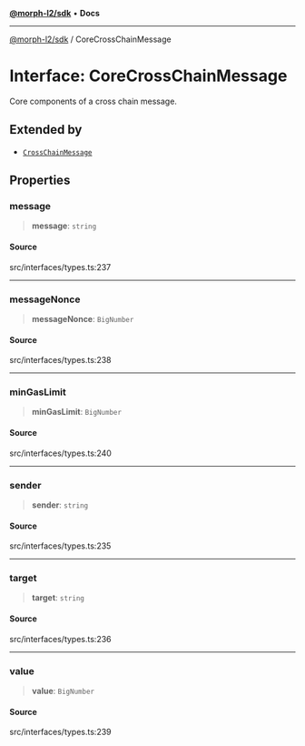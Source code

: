 [**@morph-l2/sdk**](../README.md) • **Docs**

***

[@morph-l2/sdk](../globals.md) / CoreCrossChainMessage

# Interface: CoreCrossChainMessage

Core components of a cross chain message.

## Extended by

- [`CrossChainMessage`](CrossChainMessage.md)

## Properties

### message

> **message**: `string`

#### Source

src/interfaces/types.ts:237

***

### messageNonce

> **messageNonce**: `BigNumber`

#### Source

src/interfaces/types.ts:238

***

### minGasLimit

> **minGasLimit**: `BigNumber`

#### Source

src/interfaces/types.ts:240

***

### sender

> **sender**: `string`

#### Source

src/interfaces/types.ts:235

***

### target

> **target**: `string`

#### Source

src/interfaces/types.ts:236

***

### value

> **value**: `BigNumber`

#### Source

src/interfaces/types.ts:239
